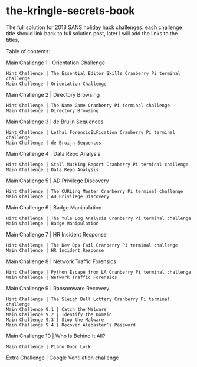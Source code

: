 # the-kringle-secrets-book
The full solution for 2018 SANS holiday hack challenges. each challenge title should link back to full solution post, later I will add the links to the titles, 


Table of contents: 

Main Challenge 1 | Orientation Challenge

    Hint Challenge | The Essential Editor Skills Cranberry Pi terminal challenge
    Main Challenge | Orientation Challenge

Main Challenge 2 | Directory Browsing

    Hint Challenge | The Name Game Cranberry Pi terminal challenge
    Main Challenge | Directory Browsing

Main Challenge 3 | de Bruijn Sequences

    Hint Challenge | Lethal ForensicELFication Cranberry Pi terminal challenge
    Main Challenge | de Bruijn Sequences

Main Challenge 4 | Data Repo Analysis

    Hint Challenge | Stall Mucking Report Cranberry Pi terminal challenge
    Main Challenge | Data Repo Analysis

Main Challenge 5 | AD Privilege Discovery

    Hint Challenge | The CURLing Master Cranberry Pi terminal challenge
    Main Challenge | AD Privilege Discovery

Main Challenge 6 | Badge Manipulation

    Hint Challenge | The Yule Log Analysis Cranberry Pi terminal challenge
    Main Challenge | Badge Manipulation

Main Challenge 7 | HR Incident Response

    Hint Challenge | The Dev Ops Fail Cranberry Pi terminal challenge
    Main Challenge | HR Incident Response

Main Challenge 8 | Network Traffic Forensics

    Hint Challenge | Python Escape from LA Cranberry Pi terminal challenge
    Main Challenge | Network Traffic Forensics

Main Challenge 9 | Ransomware Recovery

    Hint Challenge | The Sleigh Bell Lottery Cranberry Pi terminal challenge
    Main Challenge 9.1 | Catch the Malware
    Main Challenge 9.2 | Identify the Domain
    Main Challenge 9.3 | Stop the Malware
    Main Challenge 9.4 | Recover Alabaster’s Password

Main Challenge 10 | Who Is Behind It All?

    Main Challenge | Piano Door Lock

Extra Challenge | Google Ventilation challenge

